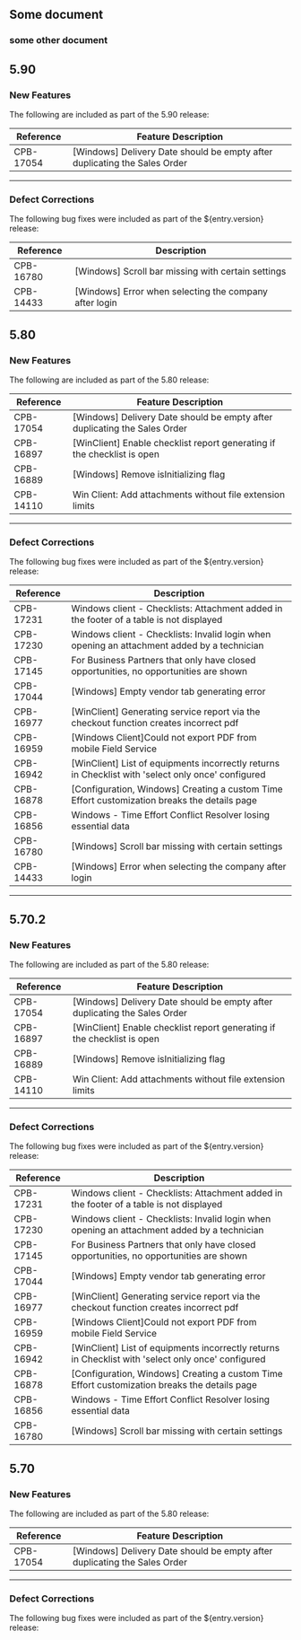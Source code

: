 ## Some document

### some other document


<!-- start changelog 5.90 -->
## 5.90

### New Features

The following are included as part of the 5.90 release:

| Reference | Feature Description |
|-----------|---------------------|
| CPB-17054 | [Windows] Delivery Date should be empty after duplicating the Sales Order |

---

### Defect Corrections

The following bug fixes were included as part of the ${entry.version} release:

| Reference | Description |
|-----------|-------------|
| CPB-16780 | [Windows] Scroll bar missing with certain settings |
| CPB-14433 | [Windows] Error when selecting the company after login |
<!-- end changelog 5.90 -->
<!-- start changelog 5.80 -->
## 5.80

### New Features

The following are included as part of the 5.80 release:

| Reference | Feature Description |
|-----------|---------------------|
| CPB-17054 | [Windows] Delivery Date should be empty after duplicating the Sales Order |
| CPB-16897 | [WinClient] Enable checklist report generating if the checklist is open |
| CPB-16889 | [Windows] Remove isInitializing flag |
| CPB-14110 | Win Client: Add attachments without file extension limits |

---

### Defect Corrections

The following bug fixes were included as part of the ${entry.version} release:

| Reference | Description |
|-----------|-------------|
| CPB-17231 | Windows client - Checklists: Attachment added in the footer of a table is not displayed |
| CPB-17230 | Windows client - Checklists: Invalid login when opening an attachment added by a technician |
| CPB-17145 | For Business Partners that only have closed opportunities, no opportunities are shown |
| CPB-17044 | [Windows] Empty vendor tab generating error |
| CPB-16977 | [WinClient] Generating service report via the checkout function creates incorrect pdf |
| CPB-16959 | [Windows Client]Could not export PDF from mobile Field Service |
| CPB-16942 | [WinClient] List of equipments incorrectly returns in Checklist with 'select only once' configured |
| CPB-16878 | [Configuration, Windows] Creating a custom Time Effort customization breaks the details page |
| CPB-16856 | Windows - Time Effort Conflict Resolver losing essential data |
| CPB-16780 | [Windows] Scroll bar missing with certain settings |
| CPB-14433 | [Windows] Error when selecting the company after login |

---

<!-- end changelog 5.80 -->

<!-- start changelog 5.70.2 -->
## 5.70.2

### New Features

The following are included as part of the 5.80 release:

| Reference | Feature Description |
|-----------|---------------------|
| CPB-17054 | [Windows] Delivery Date should be empty after duplicating the Sales Order |
| CPB-16897 | [WinClient] Enable checklist report generating if the checklist is open |
| CPB-16889 | [Windows] Remove isInitializing flag |
| CPB-14110 | Win Client: Add attachments without file extension limits |

---

### Defect Corrections

The following bug fixes were included as part of the ${entry.version} release:

| Reference | Description |
|-----------|-------------|
| CPB-17231 | Windows client - Checklists: Attachment added in the footer of a table is not displayed |
| CPB-17230 | Windows client - Checklists: Invalid login when opening an attachment added by a technician |
| CPB-17145 | For Business Partners that only have closed opportunities, no opportunities are shown |
| CPB-17044 | [Windows] Empty vendor tab generating error |
| CPB-16977 | [WinClient] Generating service report via the checkout function creates incorrect pdf |
| CPB-16959 | [Windows Client]Could not export PDF from mobile Field Service |
| CPB-16942 | [WinClient] List of equipments incorrectly returns in Checklist with 'select only once' configured |
| CPB-16878 | [Configuration, Windows] Creating a custom Time Effort customization breaks the details page |
| CPB-16856 | Windows - Time Effort Conflict Resolver losing essential data |
| CPB-16780 | [Windows] Scroll bar missing with certain settings |
<!-- end changelog 5.70.2 -->

<!-- start changelog 5.70 -->
## 5.70

### New Features

The following are included as part of the 5.80 release:

| Reference | Feature Description |
|-----------|---------------------|
| CPB-17054 | [Windows] Delivery Date should be empty after duplicating the Sales Order |

---

### Defect Corrections

The following bug fixes were included as part of the ${entry.version} release:

<!-- end changelog 5.70 -->
